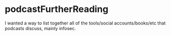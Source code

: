 # podcastFurtherReading
I wanted a way to list together all of the tools/social accounts/books/etc that podcasts discuss, mainly infosec.
